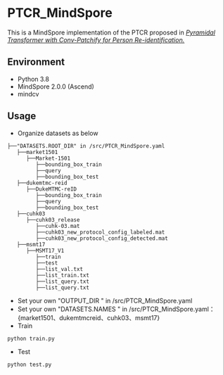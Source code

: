 # PTCR_MindSpore

This is a MindSpore implementation of the PTCR proposed in *[Pyramidal Transformer with Conv-Patchify for Person Re-identification.](https://dl.acm.org/doi/10.1145/3503161.3548770)*

##  Environment

- Python 3.8
- MindSpore 2.0.0 (Ascend)
- mindcv

## Usage

- Organize datasets as below

```
├──"DATASETS.ROOT_DIR" in /src/PTCR_MindSpore.yaml
   ├──market1501
      ├──Market-1501
         ├──bounding_box_train
         ├──query
         ├──bounding_box_test
   ├──dukemtmc-reid
      ├──DukeMTMC-reID
         ├──bounding_box_train
         ├──query
         ├──bounding_box_test
   ├──cuhk03
      ├──cuhk03_release
         ├──cuhk-03.mat
         ├──cuhk03_new_protocol_config_labeled.mat
         ├──cuhk03_new_protocol_config_detected.mat
   ├──msmt17
      ├──MSMT17_V1
         ├──train
         ├──test
         ├──list_val.txt
         ├──list_train.txt
         ├──list_query.txt
         ├──list_query.txt
```

- Set your own "OUTPUT_DIR " in /src/PTCR_MindSpore.yaml
- Set your own "DATASETS.NAMES " in /src/PTCR_MindSpore.yaml：{market1501、dukemtmcreid、cuhk03、msmt17}
- Train

```
python train.py
```

- Test

```
python test.py
```
